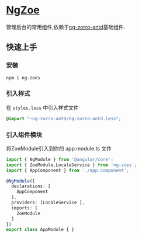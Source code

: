<h1><a href="markdown/SUMMARY.md">NgZoe</a></h1>

管理后台的常用组件,依赖于[ng-zorro-antd](https://ng.ant.design/docs/getting-started/zh)基础组件.


## 快速上手

### 安装


```bash
npm i ng-zoes
```

### 引入样式

在 `styles.less` 中引入样式文件
```ts
@import "~ng-zorro-antd/ng-zorro-antd.less";
```

### 引入组件模块
将ZoeModule引入到你的 app.module.ts 文件
```ts
import { NgModule } from '@angular/core';
import { ZoeModule,LocaleService } from 'ng-zoes';
import { AppComponent } from './app.component';

@NgModule({
  declarations: [
    AppComponent
  ],
  providers: [LocaleService ],
  imports: [
    ZoeModule
  ]
})
export class AppModule { }
```